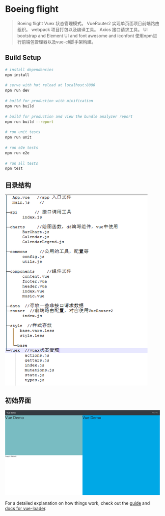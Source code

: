 # Boeing flight

> Boeing flight
Vuex 状态管理模式。
VueRouter2 实现单页面项目前端路由组织。
webpack 项目打包以及编译工具。
Axios 接口请求工具。
UI bootstrap and Element UI and font awesome and iconfont
使用npm进行前端包管理器以及vue-cli脚手架构建。
## Build Setup

``` bash
# install dependencies
npm install

# serve with hot reload at localhost:8080
npm run dev

# build for production with minification
npm run build

# build for production and view the bundle analyzer report
npm run build --report

# run unit tests
npm run unit

# run e2e tests
npm run e2e

# run all tests
npm test
```
## 目录结构
![Alt text](./static/images/vuedirectory.png?raw=true "vuedirectory")

## 初始界面
![Alt text](./static/images/viewinit.png?raw=true "viewinit")



For a detailed explanation on how things work, check out the [guide](http://vuejs-templates.github.io/webpack/) and [docs for vue-loader](http://vuejs.github.io/vue-loader).
